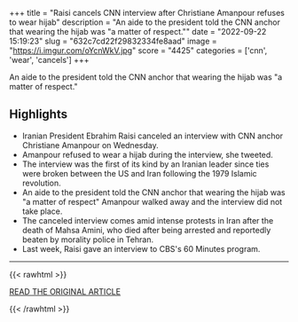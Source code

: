 +++
title = "Raisi cancels CNN interview after Christiane Amanpour refuses to wear hijab"
description = "An aide to the president told the CNN anchor that wearing the hijab was \"a matter of respect.\""
date = "2022-09-22 15:19:23"
slug = "632c7cd22f29832334fe8aad"
image = "https://i.imgur.com/oYcnWkV.jpg"
score = "4425"
categories = ['cnn', 'wear', 'cancels']
+++

An aide to the president told the CNN anchor that wearing the hijab was \"a matter of respect.\"

## Highlights

- Iranian President Ebrahim Raisi canceled an interview with CNN anchor Christiane Amanpour on Wednesday.
- Amanpour refused to wear a hijab during the interview, she tweeted.
- The interview was the first of its kind by an Iranian leader since ties were broken between the US and Iran following the 1979 Islamic revolution.
- An aide to the president told the CNN anchor that wearing the hijab was "a matter of respect" Amanpour walked away and the interview did not take place.
- The canceled interview comes amid intense protests in Iran after the death of Mahsa Amini, who died after being arrested and reportedly beaten by morality police in Tehran.
- Last week, Raisi gave an interview to CBS's 60 Minutes program.

---

{{< rawhtml >}}
  <p class="article-category">
    <a target="_blank" href="https://www.jpost.com/international/article-717902">READ THE ORIGINAL ARTICLE</a>
  </p>
{{< /rawhtml >}}
